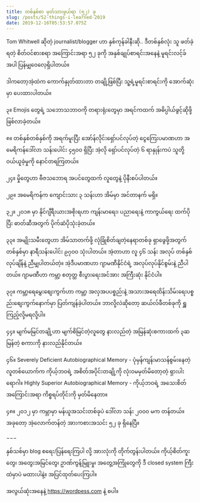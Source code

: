 ```yaml
---
title: တစ်နှစ်စာ မှတ်သားဖွယ်ရာ (၅၂) ခု
slug: /posts/52-things-i-learned-2019
date: 2019-12-16T05:53:57.075Z
---
```

Tom Whitwell ဆိုတဲ့ journalist/blogger ဟာ နှစ်ကုန်ခါနီးဆို.. ဒီတစ်နှစ်လုံး သူ ဖတ်ခဲ့ရတဲ့ စိတ်ဝင်စားစရာ အကြောင်းအရာ ၅၂ ခုကို အနှစ်ချုပ်စာရင်းအနေနဲ့ မူရင်းလင့်ခ်အပါ ပြန်မျှဝေလေ့ရှိပါတယ်။

ဒါကတော့အဲ့ထဲက ကောက်နှုတ်ထားတာ တချို့ဖြစ်ပြီး သူ့ရဲ့မူရင်းစာရင်းကို အောက်ဆုံးမှာ ပေးထားပါတယ်။

၃။ Emojis တွေရဲ့ သဘောသဘာဝကို တရားရုံးတွေမှာ အရင်ကထက် အဓိပ္ပါယ်ဖွင့်ဆိုဖို့ ဖြစ်လာခဲ့တယ်။

၈။ တစ်နှစ်တစ်နှစ်ကို အရက်မူးပြီး အော်န်လိုင်းရှော်ပင်လုပ်တဲ့ ငွေကြေးပမာဏဟာ အမေရိကန်ဒေါ်လာ သန်းပေါင်း ၄၅၀၀ ရှိပြီး အဲ့လို ရှော်ပင်လုပ်တဲ့ ၆ ရာနှုန်းကပဲ သူတို့ဝယ်ယူခဲ့မှုကို နောင်တရကြတယ်။

၂၄။ မှိုတွေဟာ ဗီဇသဘောရ အပင်တွေထက် လူတွေနဲ့ ပိုနီးစပ်ပါတယ်။

၂၉။ အမေရိကန်က ကျောင်းသား ၃ သန်းဟာ အိမ်မှာ အင်တာနက် မရှိ။

၃၂။ ၂၀၁၈ မှာ နိုင်ဂျီရီးယားအစိုးရဟာ ကျန်းမာရေး၊ ပညာရေးနဲ့ ကာကွယ်ရေး ထက်ပိုပြီး ဓာတ်ဆီအတွက် ပိုက်ဆံပိုသုံးခဲ့တယ်။

၃၃။ အမျိုးသမီးတွေဟာ အိမ်သာတက်ဖို့ လုံခြုံစိတ်ချတဲ့နေရာတစ်ခု ရှာဖွေဖို့အတွက် တစ်နှစ်မှာ နာရီသန်းပေါင်း ၉၇၀၀ သုံးပါတယ်။ အဲ့တာဟာ လူ ၄၆ သန်း အလုပ် တစ်နှစ်လုပ်ချိန်နဲ့ ညီမျှပါတယ်တဲ့။ အဲ့ဒီပမာဏဟာ ဂျာမဏီနိုင်ငံရဲ့ အလုပ်လုပ်နိုင်စွမ်းနဲ့ ညီပါတယ်။ ဂျာမဏီဟာ ကမ္ဘာ့ စတုတ္ထ စီးပွားရေးအင်အား အကြီးဆုံး နိုင်ငံပါ။

၃၇။ ကမ္ဘာ့ရေမွှေးစျေးကွက်ဟာ ကမ္ဘာ့ အလှအပပစ္စည်းနဲ့ အသားအရေထိန်းသိမ်းရေးပစ္စည်းစျေးကွက်နောက်မှာ ပြတ်ကျန်ခဲ့ပါတယ်။ ဘာလို့လဲဆိုတော့ ဆယ်လ်ဖီတစ်ခုကို ရှူကြည့်လို့မရလို့ပါ။

၄၄။ မျက်မမြင်တချို့ဟာ မျက်စိမြင်တဲ့လူတွေ နားလည်တဲ့ အမြန်ဆုံးစကားထက် ၃ဆ မြန်တဲ့ စကားကို နားလည်နိုင်တယ်။

၄၆။ Severely Deficient Autobiographical Memory - ပုံမှန်ကျန်းမာသန်စွမ်းနေတဲ့လူတစ်ယောက်က ကိုယ့်ဘဝရဲ့ အစိတ်အပိုင်းတချို့ကို လုံးဝမမှတ်မိတော့တဲ့ ရှားပါးရောဂါ။ Highly Superior Autobiographical Memory - ကိုယ့်ဘဝရဲ့ အသေးစိတ်အကြောင်းအရာ ကိစ္စရပ်တိုင်းကို မှတ်မိနေတာ။

၄၈။ ၂၀၁၂ မှာ ကမ္ဘာမှာ မန်ယူအသင်းတစ်ခုပဲ ဒေါ်လာ သန်း ၂၀၀၀ မက တန်တယ်။ အခုတော့ အဲ့လောက်တန်တဲ့ အားကစားအသင်း ၅၂ ခု ရှိနေပြီ။

−−−

နှစ်သစ်မှာ blog စရေး/ပြန်ရေးကြပါ လို့ အားလုံးကို တိုက်တွန်းပါတယ်။ ကိုယ့်စိတ်ကူးတွေ၊ အတွေးအမြင်တွေ၊ ဥာဏ်ကွန့်မြူးမှု၊ အတွေ့အကြုံတွေကို ဒီ closed system ကြီးထဲမှာပဲ မထားပါနဲ့။ အပြင်ထုတ်ပေးကြပါ။

အလွယ်ဆုံးအနေနဲ့ <https://wordpess.com> နဲ့ စပါ။
